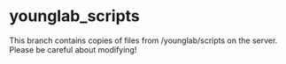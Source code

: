 # younglab_scripts
This branch contains copies of files from /younglab/scripts on the server.
Please be careful about modifying!
